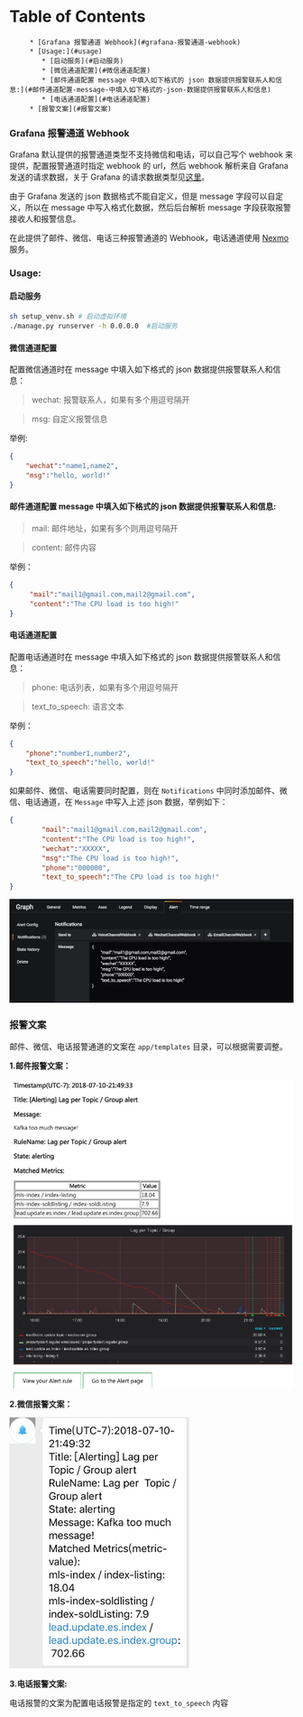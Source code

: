 Table of Contents
=================

         * [Grafana 报警通道 Webhook](#grafana-报警通道-webhook)
         * [Usage:](#usage)
            * [启动服务](#启动服务)
            * [微信通道配置](#微信通道配置)
            * [邮件通道配置 message 中填入如下格式的 json 数据提供报警联系人和信息:](#邮件通道配置-message-中填入如下格式的-json-数据提供报警联系人和信息)
            * [电话通道配置](#电话通道配置)
         * [报警文案](#报警文案)

### Grafana 报警通道 Webhook
Grafana 默认提供的报警通道类型不支持微信和电话，可以自己写个 webhook 来提供，配置报警通道时指定 webhook 的 url，然后 webhook 解析来自 Grafana 发送的请求数据，关于 Grafana 的请求数据类型见[这里](http://docs.grafana.org/alerting/notifications/#external-image-store)。

由于 Grafana 发送的 json 数据格式不能自定义，但是 message 字段可以自定义，所以在 message 中写入格式化数据，然后后台解析 message 字段获取报警接收人和报警信息。

在此提供了邮件、微信、电话三种报警通道的 Webhook，电话通道使用 [Nexmo](https://www.nexmo.com/) 服务。

### Usage:
#### 启动服务
```bash
sh setup_venv.sh # 启动虚拟环境
./manage.py runserver -h 0.0.0.0  #启动服务
```
#### 微信通道配置
配置微信通道时在 message 中填入如下格式的 json 数据提供报警联系人和信息：

>wechat: 报警联系人，如果有多个用逗号隔开

>msg: 自定义报警信息

举例:
```json
{
    "wechat":"name1,name2",
    "msg":"hello, world!"
}
```
#### 邮件通道配置 message 中填入如下格式的 json 数据提供报警联系人和信息:

> mail: 邮件地址，如果有多个则用逗号隔开

> content: 邮件内容

举例：
```json
{
     "mail":"mail1@gmail.com,mail2@gmail.com",
     "content":"The CPU load is too high!"
}
```
#### 电话通道配置
配置电话通道时在 message 中填入如下格式的 json 数据提供报警联系人和信息：
>phone: 电话列表，如果有多个用逗号隔开

>text_to_speech: 语言文本

举例：
```json
{
    "phone":"number1,number2",
    "text_to_speech":"hello, world!"
}
```

如果邮件、微信、电话需要同时配置，则在 `Notifications` 中同时添加邮件、微信、电话通道，在 `Message` 中写入上述 json 数据，举例如下：
```json
{
        "mail":"mail1@gmail.com,mail2@gmail.com",
        "content":"The CPU load is too high!",
        "wechat":"XXXXX",
        "msg":"The CPU load is too high!",
        "phone":"000000",
        "text_to_speech":"The CPU load is too high!"
}
```
![image](img/grafana_notify_config.png)

### 报警文案
邮件、微信、电话报警通道的文案在 `app/templates` 目录，可以根据需要调整。

**1.邮件报警文案：**

![image](img/mail_alert_copy.png)

**2.微信报警文案：**

![image](img/wechat_alert_copy.png)

**3.电话报警文案:**

电话报警的文案为配置电话报警是指定的 ```text_to_speech``` 内容

